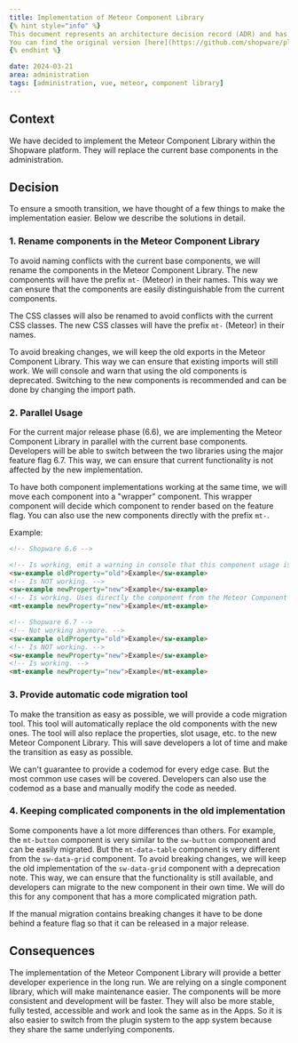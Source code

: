 ```yaml
---
title: Implementation of Meteor Component Library
{% hint style="info" %}
This document represents an architecture decision record (ADR) and has been mirrored from the ADR section in our Shopware 6 repository.
You can find the original version [here](https://github.com/shopware/platform/blob/trunk/adr/2024-03-21-implementation-of-meteor-component-library.md)
{% endhint %}

date: 2024-03-21
area: administration
tags: [administration, vue, meteor, component library]
---
```


## Context

We have decided to implement the Meteor Component Library within the Shopware platform. They will replace the current base components in the administration.

## Decision

To ensure a smooth transition, we have thought of a few things to make the implementation easier. Below we describe the solutions in detail.

### 1. Rename components in the Meteor Component Library

To avoid naming conflicts with the current base components, we will rename the components in the Meteor Component Library. The new components will have the prefix `mt-` (Meteor) in their names. This way we can ensure that the components are easily distinguishable from the current components.

The CSS classes will also be renamed to avoid conflicts with the current CSS classes. The new CSS classes will have the prefix `mt-` (Meteor) in their names.

To avoid breaking changes, we will keep the old exports in the Meteor Component Library. This way we can ensure that existing imports will still work. We will console and warn that using the old components is deprecated. Switching to the new components is recommended and can be done by changing the import path.

### 2. Parallel Usage

For the current major release phase (6.6), we are implementing the Meteor Component Library in parallel with the current base components. Developers will be able to switch between the two libraries using the major feature flag 6.7. This way, we can ensure that current functionality is not affected by the new implementation.

To have both component implementations working at the same time, we will move each component into a "wrapper" component. This wrapper component will decide which component to render based on the feature flag. You can also use the new components directly with the prefix `mt-`.

Example:
```html
<!-- Shopware 6.6 -->

<!-- Is working, emit a warning in console that this component usage is deprecated. -->
<sw-example oldProperty="old">Example</sw-example>
<!-- Is NOT working. -->
<sw-example newProperty="new">Example</sw-example>
<!-- Is working. Uses directly the component from the Meteor Component Library. -->
<mt-example newProperty="new">Example</mt-example>

<!-- Shopware 6.7 -->
<!-- Not working anymore. -->
<sw-example oldProperty="old">Example</sw-example>
<!-- Is NOT working. -->
<sw-example newProperty="new">Example</sw-example>
<!-- Is working. -->
<mt-example newProperty="new">Example</mt-example>
```

### 3. Provide automatic code migration tool

To make the transition as easy as possible, we will provide a code migration tool. This tool will automatically replace the old components with the new ones. The tool will also replace the properties, slot usage, etc. to the new Meteor Component Library. This will save developers a lot of time and make the transition as easy as possible.

We can't guarantee to provide a codemod for every edge case. But the most common use cases will be covered. Developers can also use the codemod as a base and manually modify the code as needed.

### 4. Keeping complicated components in the old implementation

Some components have a lot more differences than others. For example, the `mt-button` component is very similar to the `sw-button` component and can be easily migrated. But the `mt-data-table` component is very different from the `sw-data-grid` component. To avoid breaking changes, we will keep the old implementation of the `sw-data-grid` component with a deprecation note.
This way, we can ensure that the functionality is still available, and developers can migrate to the new component in their own time. We will do this for any component that has a more complicated migration path.

If the manual migration contains breaking changes it have to be done behind a feature flag so that it can be released in a major release.

## Consequences

The implementation of the Meteor Component Library will provide a better developer experience in the long run. We are relying on a single component library, which will make maintenance easier. The components will be more consistent and development will be faster. They will also be more stable, fully tested, accessible and work and look the same as in the Apps. So it is also easier to switch from the plugin system to the app system because they share the same underlying components.

